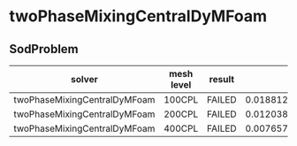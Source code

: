 twoPhaseMixingCentralDyMFoam
=======

SodProblem
---------------------

|solver|mesh level|result|rho|U |p |e |
|------|----------|------|---|--|--|--|
|twoPhaseMixingCentralDyMFoam|100CPL|FAILED|0.01881244625000005|0.0331170574875298|0.013347068750000064|0.07809529124999992|
|twoPhaseMixingCentralDyMFoam|200CPL|FAILED|0.012038473750000018|0.018428048591028468|0.007821553750000017|0.05183252874999983|
|twoPhaseMixingCentralDyMFoam|400CPL|FAILED|0.007657481250000009|0.010037682597652552|0.004495688749999999|0.03459733374999995|
